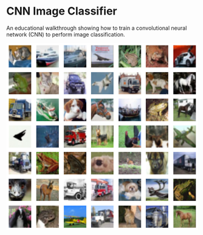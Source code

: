 # CNN Image Classifier

An educational walkthrough showing how to train a convolutional neural network (CNN) to perform image classification.

<img src='./images/images.png'>
